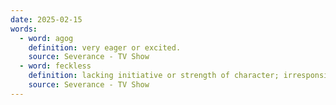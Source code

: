 ```yaml
---
date: 2025-02-15
words:
  - word: agog
    definition: very eager or excited.
    source: Severance - TV Show
  - word: feckless
    definition: lacking initiative or strength of character; irresponsible.
    source: Severance - TV Show
---
```

